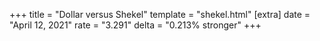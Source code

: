 +++
title = "Dollar versus Shekel"
template = "shekel.html"
[extra]
date = "April 12, 2021"
rate = "3.291"
delta = "0.213% stronger"
+++
